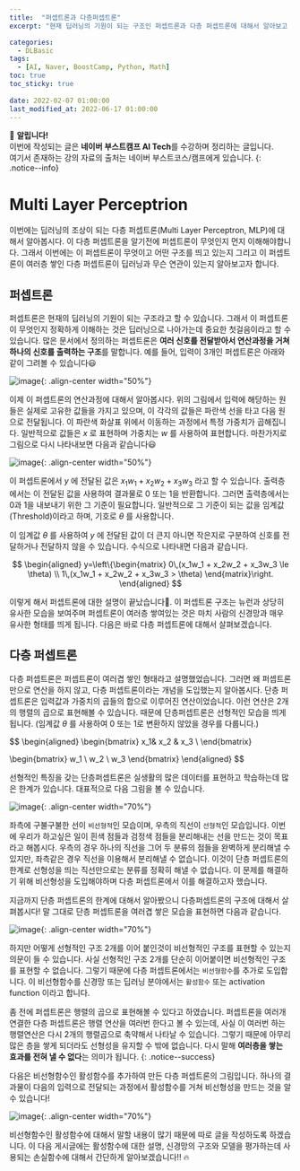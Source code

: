 ```yaml
---
title:  "퍼셉트론과 다층퍼셉트론"
excerpt: "현재 딥러닝의 기원이 되는 구조인 퍼셉트론과 다층 퍼셉트론에 대해서 알아보고 단층 퍼셉트론이 갖는 한계점과 활성함수의 필요성에 대해서 설명합니다."

categories:
  - DLBasic
tags:
  - [AI, Naver, BoostCamp, Python, Math]
toc: true
toc_sticky: true
 
date: 2022-02-07 01:00:00
last_modified_at: 2022-06-17 01:00:00
---
```

📌 **알립니다!**<br>
이번에 작성되는 글은 **네이버 부스트캠프 AI Tech**를 수강하며 정리하는 글입니다.<br>
여기서 존재하는 강의 자료의 출처는 네이버 부스트코스/캠프에게 있습니다.
{: .notice--info}

# Multi Layer Perceptrion

이번에는 딥러닝의 조상이 되는 다층 퍼셉트론(Multi Layer Perceptron, MLP)에 대해서 알아봅시다. 이 다층 퍼셉트론을 알기전에 퍼셉트론이 무엇인지 먼지 이해해야합니다. 그래서 이번에는 이 퍼셉트론이 무엇이고 어떤 구조를 띄고 있는지 그리고 이 퍼셉트론이 여러층 쌓인 다층 퍼셉트론이 딥러닝과 무슨 연관이 있는지 알아보고자 합니다.

## 퍼셉트론

퍼셉트론은 현재의 딥러닝의 기원이 되는 구조라고 할 수 있습니다. 그래서 이 퍼셉트론이 무엇인지 정확하게 이해하는 것은 딥러닝으로 나아가는데 중요한 첫걸음이라고 할 수 있습니다. 많은 문서에서 정의하는 퍼셉트론은 **여러 신호를 전달받아서 연산과정을 거쳐 하나의 신호를 출력하는 구조**를 말합니다. 예를 들어, 입력이 3개인 퍼셉트론은 아래와 같이 그려볼 수 있습니다😃

![image](https://user-images.githubusercontent.com/91870042/174200559-f7f2e6d8-0a46-4e06-8388-495d626b6438.png){: .align-center width="50%"}

이제 이 퍼셉트론의 연산과정에 대해서 알아봅시다. 위의 그림에서 입력에 해당하는 원들은 실제로 고유한 값들을 가지고 있으며, 이 각각의 값들은 파란색 선을 타고 다음 원으로 전달됩니다. 이 파란색 화살표 위에서 이동하는 과정에서 특정 가중치가 곱해집니다. 일반적으로 값들은 $x$ 로 표현하며 가중치는 $w$ 를 사용하여 표현합니다. 마찬가지로 그림으로 다시 나타내보면 다음과 같습니다😃

![image](https://user-images.githubusercontent.com/91870042/174201060-f9f2b6d2-2045-45a8-9e21-2c4f84598be1.png){: .align-center width="50%"}

이 퍼셉트론에서 $y$ 에 전달된 값은 $x_1w_1 + x_2w_2 + x_3w_3$ 라고 할 수 있습니다. 출력층에서는 이 전달된 값을 사용하여 결과물로 0 또는 1을 반환합니다. 그러면 출력층에서는 0과 1을 내보내기 위한 그 기준이 필요합니다. 일반적으로 그 기준이 되는 값을 임계값(Threshold)이라고 하며, 기호로 $\theta$ 를 사용합니다.

이 임계값 $\theta$ 를 사용하여 $y$ 에 전달된 값이 더 큰지 아니면 작은지로 구분하여 신호를 전달하거나 전달하지 않을 수 있습니다. 수식으로 나타내면 다음과 같습니다.

$$
\begin{aligned}
y=\left\{\begin{matrix}
0\,(x_1w_1 + x_2w_2 + x_3w_3 \le \theta) \\
1\,(x_1w_1 + x_2w_2 + x_3w_3 >  \theta)
\end{matrix}\right.
\end{aligned}
$$

이렇게 해서 퍼셉트론에 대한 설명이 끝났습니다🎉. 이 퍼셉트론 구조는 뉴런과 상당히 유사한 모습을 보여주며 퍼셉트론이 여러층 쌓여있는 것은 마치 사람의 신경망과 매우 유사한 형태를 띄게 됩니다. 다음은 바로 다층 퍼셉트론에 대해서 살펴보겠습니다.

## 다층 퍼셉트론

다층 퍼셉트론은 퍼셉트론이 여러겹 쌓인 형태라고 설명했었습니다. 그러면 왜 퍼셉트론만으로 연산을 하지 않고, 다층 퍼셉트론이라는 개념을 도입했는지 알아봅시다. 단층 퍼셉트론은 입력값과 가중치의 곱들의 합으로 이루어진 연산이었습니다. 이런 연산은 2개의 행렬의 곱으로 표현해볼 수 있습니다. 때문에 단층퍼셉트론은 선형적인 모습을 띄게 됩니다. (임계값 $\theta$ 를 사용하여 0 또는 1로 변환하지 않았을 경우를 다룹니다.)

$$
\begin{aligned}
  \begin{bmatrix}
  x_1& x_2 & x_3 \\
  \end{bmatrix}

  \begin{bmatrix}
  w_1 \\
  w_2 \\
  w_3
  \end{bmatrix} 
\end{aligned}
$$

선형적인 특징을 갖는 단층퍼셉트론은 실생활의 많은 데이터를 표현하고 학습하는데 많은 한계가 있습니다. 대표적으로 다음 그림을 볼 수 있습니다.

![image](https://user-images.githubusercontent.com/91870042/174202790-36311663-4a52-47a0-9832-14eedd8f2248.png){: .align-center width="70%"}

좌측에 구불구불한 선이 `비선형적`인 모습이며, 우측의 직선이 `선형적`인 모습입니다. 이번에 우리가 하고싶은 일이 흰색 점들과 검정색 점들을 분리해내는 선을 만드는 것이 목표라고 해봅시다. 우측의 경우 하나의 직선을 그어 두 분류의 점들을 완벽하게 분리해낼 수 있지만, 좌측같은 경우 직선을 이용해서 분리해낼 수 없습니다. 이것이 단층 퍼셉트론의 한계로 선형성을 띄는 직선만으로는 분류를 정확히 해낼 수 없습니다. 이 문제를 해결하기 위해 비선형성을 도입해야하며 다층 퍼셉트론에서 이를 해결하고자 했습니다.

지금까지 단층 퍼셉트론의 한계에 대해서 알아봤으니 다층퍼셉트론의 구조에 대해서 살펴봅시다! 말 그대로 단층 퍼셉트론을 여러겹 쌓은 모습을 표현하면 다음과 같습니다.

![image](https://user-images.githubusercontent.com/91870042/174203692-98b58cb8-e2b1-44f9-8c69-141768e8d688.png){: .align-center width="70%"}

하지만 어떻게 선형적인 구조 2개를 이어 붙인것이 비선형적인 구조를 표현할 수 있는지 의문이 들 수 있습니다. 사실 선형적인 구조 2개를 단순히 이어붙이면 비선형적인 구조를 표현할 수 없습니다. 그렇기 때문에 다층 퍼셉트론에서는 `비선형함수`를 추가로 도입합니다. 이 비선형함수를 신경망 또는 딥러닝 분야에서는 `활성함수` 또는 activation function 이라고 합니다.

좀 전에 퍼셉트론은 행렬의 곱으로 표현해볼 수 있다고 하였습니다. 퍼셉트론을 여러개 연결한 다층 퍼셉트론은 행렬 연산을 여러번 한다고 볼 수 있는데, 사실 이 여러번 하는 행렬연산은 다시 2개의 행렬곱으로 축약해서 나타날 수 있습니다. 그렇기 때문에 아무리 많은 층을 쌓게 되더라도 선형성을 유지할 수 밖에 없습니다. 다시 말해 **여러층을 쌓는 효과를 전혀 낼 수 없다**는 의미가 됩니다.
{: .notice--success}

다음은 비선형함수인 활성함수를 추가하여 만든 다층 퍼셉트론의 그림입니다. 하나의 결과물이 다음의 입력으로 전달되는 과정에서 활성함수를 거쳐 비선형성을 만드는 것을 알 수 있습니다!

![image](https://user-images.githubusercontent.com/91870042/174206014-6f93ff1a-23ca-4b40-b1a5-81408f56f960.png){: .align-center width="70%"}

비선형함수인 활성함수에 대해서 말할 내용이 많기 때문에 따로 글을 작성하도록 하겠습니다. 이 다음 게시글에는 활성함수에 대한 설명, 신경망의 구조와 모델을 평가하는데 사용되는 손실함수에 대해서 간단하게 알아보겠습니다!! 🔥

<!--
# Neural Networks
> Neural Networks are computing systems vaguely inspired by the biological neural networks that constitute animal brains. - Wikipedia

Wikipedia에서 정의하는 신경망은 동물의 뇌를 모방하는 생물학적 신경망을 모방한 컴퓨터 시스템이라고 한다. 물론 맞는 말이지만, 신경망이 반드시 인간의 뇌를 모방할 필요는 없다. 지금의 비행기가 새와 완전한 동일한 모습을 갖지 않듯이 신경망도 초기에는 모방할 수 있지만, 반드시 끝까지 그 형태를 똑같이 따라할 필요는 없다.

> Neural networks are function approximator that stack affine transformations followed by nonlinear transformations.

따라서 조금 다르게 신경망을 표현하자면, 비선형 연산이 뒤따르는 선형연산들의 구조가 여러 층 쌓여 함수를 근사하는 모델이라고 말할 수 있다.

<br>

# Linear Neural Networks

![image](https://user-images.githubusercontent.com/91870042/145202345-9b5040d0-4de3-4961-a515-0b98fb06f0ed.png){: .align-center width="70%"}

위의 그림에서 *Data, Model, Loss* 는 아래와 같이 수식으로 나타낼 수 있다.
- Data: $$D=\{(x_i, y_i)\}^N_{i=1}$$
- Model: $$\hat{y}=wx+b$$
- Loss: $$\text{loss}=\frac{1}{N}\sum_{i=1}^{N}(y_i-\hat{y_i})^2$$

찾고자 하는값은 $$w, b$$인데 이 값은  `loss function`을 \\(w, b\\)에 대해서 각각 미분하여 나온 결과값을 이용한다. 이전에 배웠던 `경사하강법`을 이용해 값을 업데이트해 나가면서 가장 잘 예측하는 값을 찾는 것이다.

사용할 전략은 자동미분을 기반으로 한 역전파(backpropagation)를 진행할 것이다. 우리는 loss function값을 줄이는 것이 목적이기 때문에 loss function을 각 parameter에 대해서 편미분을 진행한다.

> 먼저, *loss function* 을 \\(w\\)에 대해 미분한 값에 대해서 보자.

\begin{aligned}
  \frac{\partial \text{loss}}{\partial w} &= \frac{\partial}{\partial w} \frac{1}{N} \sum_{i=1}^{N}(y_i-\hat{y_i})^2\\\\\\
  &= \frac{\partial}{\partial w} \frac{1}{N} \sum_{i=1}^{N}(y_i-wx_i-b)^2\\\\\\
  &= -\frac{1}{N} \sum_{i=1}^{N}-2(y_i-wx_i-b)x_i
\end{aligned}

> 그 다음, *loss function* 을 \\(b\\)에 대해 미분한 값에 대해서 보자.

\begin{aligned}
  \frac{\partial \text{loss}}{\partial b} &= \frac{\partial}{\partial b} \frac{1}{N} \sum_{i=1}^{N}(y_i-\hat{y_i})^2\\\\\\
  &= \frac{\partial}{\partial b} \frac{1}{N} \sum_{i=1}^{N}(y_i-wx_i-b)^2\\\\\\
  &= -\frac{1}{N} \sum_{i=1}^{N}-2(y_i-wx_i-b)
\end{aligned}

위에서 나온 식을 이용해서 \\(w, b\\)의 값을 이용해 특정 step_size(\\(\eta\\)) 만큼을 곱한다음에 빼주는 방식으로 업데이트를 진행한다. \\(\eta\\) 의 설정도 중요한데 이 값이 너무 커지면 학습이 되지 않는다. 또 반대로 너무 적으면 학습이 이루어지지 않는다. `Adaptive Learning Rate`를 사용하면 해당 \\(\eta\\) 값을 자동으로 바꿔가면서 학습을 진행한다.

$$ w \leftarrow w - \eta \frac{\partial \text{loss}}{\partial w} $$

$$ b \leftarrow b - \eta \frac{\partial \text{loss}}{\partial b} $$

## Multi Dimension Neural Networks

하지만, 세상이 방금과 같은 예시처럼 선형으로만 이루어져 있거나, 1차원 입력에서 1차원 출력으로 나오는 경우는 많지 않다. M차원에서 N차원으로 가는 모델을 찾고 싶을 때는 행렬을 사용해야 한다.

![image](https://user-images.githubusercontent.com/91870042/145207505-0478b9ca-a1d5-49f8-98b9-f6b87d537219.png){: .align-center width="70%"}

앞에서의 \\(w, b\\)는 값이었던 반면, 이번에는 \\(W\\)는 행렬을, \\(b\\)는 벡터를 의미한다.

$$ y = W^Tx + b $$

이렇게 곱해지는 행렬(\\(W\\))을 해석하는 하나의 방법은, **두 개의 벡터 공간의 변환**이라고 볼 수 있다.

## Beyond Linear Neural Networks

![image](https://user-images.githubusercontent.com/91870042/145208883-2f6ecfa6-6e05-46e1-8948-73eb26548c90.png){: .align-center width="70%"}

위 사진 처럼, 딥러닝으로 Neural Network를 여러겹 쌓는다고 해보자. Neural Network를 여러개 쌓기 위해서는 하나의 Network가 가중치 행렬 (\\(W_{1}^{T}x\\))을 통해 나오는 결과 Hidden Vector(\\(h\\))를 다시 가중치 행렬에 넣어 결과를 얻어내는 형식으로 사용한다. 이를 수식으로 표현하면 다음과 같다.

$$ y = W_{2}^{T}h = W_{2}^{T}W_{1}^{T}x $$

사실, 위의 수식은 처음의 입력에 대해서 가중치 행렬을 2번 연산한 결과와 동일한데, 이는 1개 layer의 Network Layer와 동일하다. 그렇기 때문에 이 값을 증폭시켜줄 `비선형함수`가 필요한데 우리는 그 함수를 `활성함수(Activation Function)`이라고 부른다. 따라서 활성함수를 \\(\rho\\) 라고 하면 다시 다음과 같아 나타낼 수 있다.

$$ y = W_{2}^{T}h = W_{2}^{T}\rho(W_{1}^{T}x) $$

## 활성 함수
위에서 말한 활성함수의 종류에는 `ReLU`, `Sigmoid`, `Hyperbolic Tangent`함수가 있다. 어떤게 좋은지는 **문제와 상황마다 모두 다르다**. 하지만, Neural Network를 여러개 쌓았을 때, 의미있는 결과를 얻어내기 위해서는 비선형 함수를 사용해야만 한다.

![image](https://user-images.githubusercontent.com/91870042/145209921-f2d2a57f-1ece-4b2f-b793-3b2f057be4cf.png){: .align-center width="70%"}

## Multi-layer Perceptron
지금까지 알아본 이론을 이용해서 Nerual Network를 2층이 아닌 훨씬 더 깊게 설정할 수 있다. 예를 들어, 3층으로 Neural Network를 구성한다고 하면 다음과 같은 수식이 나온다.

![image](https://user-images.githubusercontent.com/91870042/145210135-0df9dd58-6721-4c62-a9b9-cba0c29a3c6c.png){: .align-center width="70%"}

## 손실 함수
loss function을 선택을 해야하는데, 흔히 다음 3가지 문제에 대해서는 각각 `MSE`, `CE`, `MLE` 손실함수를 사용한다. 실제로 손실 함수를 선택할 때, 이 함수가 왜 잘 평가할 수 있는지도 같이 설명을 해야한다.

1. Regression Task  
   회귀문제에서는 예측한 그래프와 실제값의 차이를 제곱하여 더한 **MSE**방법을 사용한다. 때에 따라서 $$L_1$$노름을 적용한 손실함수를 사용할 수 있다.

   $$ \text{MSE} = \frac{1}{N} \sum_{i=1}^{N} \sum_{d=1}^{D}(y_i^{(d)} - \hat{y_i}^{(d)})^2 $$

2. Classification Task  
   CE(Cross Entropy)를 사용하면 오차에 정확도가 고려되어서 최적화 관점에서 어떤 넷이 더 잘 학습되었는지 알 수 있다. 정답라벨이 원핫벡터이면서, 정답만 1이어서 log연산자가 그 역할을 수행한다.

   $$ \text{CE} = -\frac{1}{N} \sum_{i=1}^{N} \sum_{d=1}^{D}y_i^{(d)}\text{log}\hat{y_i}^{(d)} $$

3. Probabilistic Task

  $$ \text{MLE} = \frac{1}{N} \sum_{i=1}^{N} \sum_{d=1}^{D} \text{log} N(y_i^{(d)}; \hat{y_i}^{(d)}, 1) $$

<br>

# References

[📘 분류 오차에 Cross entropy를 사용하는 이유](http://funmv2013.blogspot.com/2017/01/cross-entropy.html)

-->